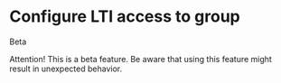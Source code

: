 # Configure LTI access to group

Beta

Attention! This is a beta feature. Be aware that using this feature might
result in unexpected behavior.

